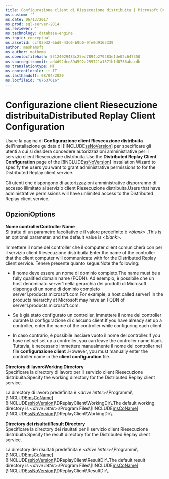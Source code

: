 ```yaml
---
title: Configurazione client di Riesecuzione distribuita | Microsoft Docs
ms.custom: ''
ms.date: 06/13/2017
ms.prod: sql-server-2014
ms.reviewer: ''
ms.technology: database-engine
ms.topic: conceptual
ms.assetid: ccf03e32-6bd9-43c0-b9b6-9fe0d9163339
author: mashamsft
ms.author: mathoma
ms.openlocfilehash: 53124029483c25ed7894b279283e1de02c647350
ms.sourcegitcommit: ad4d92dce894592a259721a1571b1d8736abacdb
ms.translationtype: MT
ms.contentlocale: it-IT
ms.lasthandoff: 08/04/2020
ms.locfileid: "87637616"
---
```

# <a name="distributed-replay-client-configuration"></a><span data-ttu-id="23ae2-102">Configurazione client Riesecuzione distribuita</span><span class="sxs-lookup"><span data-stu-id="23ae2-102">Distributed Replay Client Configuration</span></span>
  <span data-ttu-id="23ae2-103">Usare la pagina di **Configurazione client Riesecuzione distribuita** dell'Installazione guidata di [!INCLUDE[ssNoVersion](../../includes/ssnoversion-md.md)] per specificare gli utenti a cui si desidera concedere autorizzazioni amministrative per il servizio client Riesecuzione distribuita.</span><span class="sxs-lookup"><span data-stu-id="23ae2-103">Use the **Distributed Replay Client Configuration** page of the [!INCLUDE[ssNoVersion](../../includes/ssnoversion-md.md)] Installation Wizard to specify the users you want to grant administrative permissions to for the Distributed Replay client service.</span></span>  
  
 <span data-ttu-id="23ae2-104">Gli utenti che dispongono di autorizzazioni amministrative disporranno di accesso illimitato al servizio client Riesecuzione distribuita.</span><span class="sxs-lookup"><span data-stu-id="23ae2-104">Users that have administrative permissions will have unlimited access to the Distributed Replay client service.</span></span>  
  
## <a name="options"></a><span data-ttu-id="23ae2-105">Opzioni</span><span class="sxs-lookup"><span data-stu-id="23ae2-105">Options</span></span>  
 <span data-ttu-id="23ae2-106">**Nome controller**</span><span class="sxs-lookup"><span data-stu-id="23ae2-106">**Controller Name**</span></span>  
 <span data-ttu-id="23ae2-107">Si tratta di un parametro facoltativo e il valore predefinito è \<*blank*> .</span><span class="sxs-lookup"><span data-stu-id="23ae2-107">This is an optional parameter, and the default value is \<*blank*>.</span></span>  
  
 <span data-ttu-id="23ae2-108">Immettere il nome del controller che il computer client comunicherà con per il servizio client Riesecuzione distribuita.</span><span class="sxs-lookup"><span data-stu-id="23ae2-108">Enter the name of the controller that the client computer will communicate with for the Distributed Replay client service.</span></span> <span data-ttu-id="23ae2-109">Tenere presente quanto segue:</span><span class="sxs-lookup"><span data-stu-id="23ae2-109">Note the following:</span></span>  
  
-   <span data-ttu-id="23ae2-110">Il nome deve essere un nome di dominio completo.</span><span class="sxs-lookup"><span data-stu-id="23ae2-110">The name must be a fully qualified domain name (FQDN).</span></span> <span data-ttu-id="23ae2-111">Ad esempio, è possibile che un host denominato server1 nella gerarchia dei prodotti di Microsoft disponga di un nome di dominio completo server1.products.microsoft.com.</span><span class="sxs-lookup"><span data-stu-id="23ae2-111">For example, a host called server1 in the products hierarchy at Microsoft may have an FQDN of server1.products.microsoft.com.</span></span>  
  
-   <span data-ttu-id="23ae2-112">Se è già stato configurato un controller, immettere il nome del controller durante la configurazione di ciascuno client.</span><span class="sxs-lookup"><span data-stu-id="23ae2-112">If you have already set up a controller, enter the name of the controller while configuring each client.</span></span>  
  
-   <span data-ttu-id="23ae2-113">In caso contrario, è possibile lasciare vuoto il nome del controller.</span><span class="sxs-lookup"><span data-stu-id="23ae2-113">If you have net yet set up a controller, you can leave the controller name blank.</span></span> <span data-ttu-id="23ae2-114">Tuttavia, è necessario immettere manualmente il nome del controller nel file **configurazione client** .</span><span class="sxs-lookup"><span data-stu-id="23ae2-114">However, you must manually enter the controller name in the **client configuration** file.</span></span>  
  
 <span data-ttu-id="23ae2-115">**Directory di lavoro**</span><span class="sxs-lookup"><span data-stu-id="23ae2-115">**Working Directory**</span></span>  
 <span data-ttu-id="23ae2-116">Specificare la directory di lavoro per il servizio client Riesecuzione distribuita.</span><span class="sxs-lookup"><span data-stu-id="23ae2-116">Specify the working directory for the Distributed Replay client service.</span></span>  
  
 <span data-ttu-id="23ae2-117">La directory di lavoro predefinita è \<*drive letter*>:\Programmi\\[!INCLUDE[msCoName](../../includes/msconame-md.md)][!INCLUDE[ssNoVersion](../../includes/ssnoversion-md.md)]\DReplayClient\WorkingDir\\.</span><span class="sxs-lookup"><span data-stu-id="23ae2-117">The default working directory is \<*drive letter*>:\Program Files\\[!INCLUDE[msCoName](../../includes/msconame-md.md)][!INCLUDE[ssNoVersion](../../includes/ssnoversion-md.md)]\DReplayClient\WorkingDir\\.</span></span>  
  
 <span data-ttu-id="23ae2-118">**Directory dei risultati**</span><span class="sxs-lookup"><span data-stu-id="23ae2-118">**Result Directory**</span></span>  
 <span data-ttu-id="23ae2-119">Specificare la directory dei risultati per il servizio client Riesecuzione distribuita.</span><span class="sxs-lookup"><span data-stu-id="23ae2-119">Specify the result directory for the Distributed Replay client service.</span></span>  
  
 <span data-ttu-id="23ae2-120">La directory dei risultati predefinita è \<*drive letter*>:\Programmi\\[!INCLUDE[msCoName](../../includes/msconame-md.md)][!INCLUDE[ssNoVersion](../../includes/ssnoversion-md.md)]\DReplayClient\ResultDir\\.</span><span class="sxs-lookup"><span data-stu-id="23ae2-120">The default result directory is \<*drive letter*>:\Program Files\\[!INCLUDE[msCoName](../../includes/msconame-md.md)][!INCLUDE[ssNoVersion](../../includes/ssnoversion-md.md)]\DReplayClient\ResultDir\\.</span></span>  
  
  

